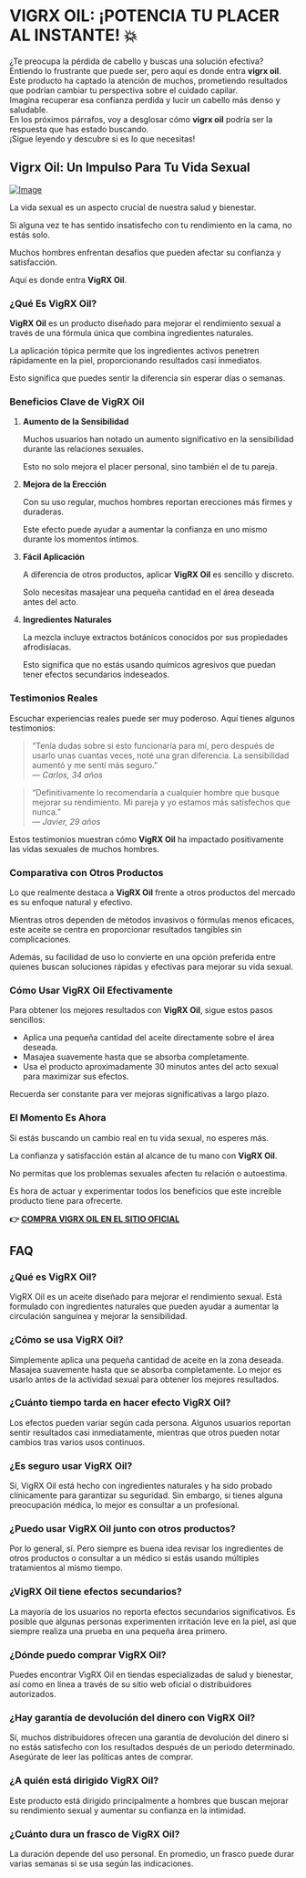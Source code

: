 # VIGRX OIL: ¡POTENCIA TU PLACER AL INSTANTE! 💥

¿Te preocupa la pérdida de cabello y buscas una solución efectiva?  
Entiendo lo frustrante que puede ser, pero aquí es donde entra **vigrx oil**.  
Este producto ha captado la atención de muchos, prometiendo resultados que podrían cambiar tu perspectiva sobre el cuidado capilar.  
Imagina recuperar esa confianza perdida y lucir un cabello más denso y saludable.  
En los próximos párrafos, voy a desglosar cómo **vigrx oil** podría ser la respuesta que has estado buscando.  
¡Sigue leyendo y descubre si es lo que necesitas!

## Vigrx Oil: Un Impulso Para Tu Vida Sexual

[![Image](https://www2.sellhealth.com/7/VigRXOil_logo_500px120px.jpg)](https://gchaffi.com/RkdHBjqI)

La vida sexual es un aspecto crucial de nuestra salud y bienestar. 

Si alguna vez te has sentido insatisfecho con tu rendimiento en la cama, no estás solo. 

Muchos hombres enfrentan desafíos que pueden afectar su confianza y satisfacción. 

Aquí es donde entra **VigRX Oil**.

### ¿Qué Es VigRX Oil?

**VigRX Oil** es un producto diseñado para mejorar el rendimiento sexual a través de una fórmula única que combina ingredientes naturales.

La aplicación tópica permite que los ingredientes activos penetren rápidamente en la piel, proporcionando resultados casi inmediatos.

Esto significa que puedes sentir la diferencia sin esperar días o semanas.

### Beneficios Clave de VigRX Oil

1. **Aumento de la Sensibilidad**
   
   Muchos usuarios han notado un aumento significativo en la sensibilidad durante las relaciones sexuales.
   
   Esto no solo mejora el placer personal, sino también el de tu pareja.
   
2. **Mejora de la Erección**

   Con su uso regular, muchos hombres reportan erecciones más firmes y duraderas.
   
   Este efecto puede ayudar a aumentar la confianza en uno mismo durante los momentos íntimos.

3. **Fácil Aplicación**

   A diferencia de otros productos, aplicar **VigRX Oil** es sencillo y discreto.
   
   Solo necesitas masajear una pequeña cantidad en el área deseada antes del acto.

4. **Ingredientes Naturales**

   La mezcla incluye extractos botánicos conocidos por sus propiedades afrodisíacas.
   
   Esto significa que no estás usando químicos agresivos que puedan tener efectos secundarios indeseados.

### Testimonios Reales

Escuchar experiencias reales puede ser muy poderoso. Aquí tienes algunos testimonios:

> “Tenía dudas sobre si esto funcionaría para mí, pero después de usarlo unas cuantas veces, noté una gran diferencia. La sensibilidad aumentó y me sentí más seguro.”  
> — *Carlos, 34 años*

> “Definitivamente lo recomendaría a cualquier hombre que busque mejorar su rendimiento. Mi pareja y yo estamos más satisfechos que nunca.”  
> — *Javier, 29 años*

Estos testimonios muestran cómo **VigRX Oil** ha impactado positivamente las vidas sexuales de muchos hombres.

### Comparativa con Otros Productos

Lo que realmente destaca a **VigRX Oil** frente a otros productos del mercado es su enfoque natural y efectivo.

Mientras otros dependen de métodos invasivos o fórmulas menos eficaces, este aceite se centra en proporcionar resultados tangibles sin complicaciones.

Además, su facilidad de uso lo convierte en una opción preferida entre quienes buscan soluciones rápidas y efectivas para mejorar su vida sexual.

### Cómo Usar VigRX Oil Efectivamente

Para obtener los mejores resultados con **VigRX Oil**, sigue estos pasos sencillos:

- Aplica una pequeña cantidad del aceite directamente sobre el área deseada.
- Masajea suavemente hasta que se absorba completamente.
- Usa el producto aproximadamente 30 minutos antes del acto sexual para maximizar sus efectos.

Recuerda ser constante para ver mejoras significativas a largo plazo.

### El Momento Es Ahora

Si estás buscando un cambio real en tu vida sexual, no esperes más. 

La confianza y satisfacción están al alcance de tu mano con **VigRX Oil**. 

No permitas que los problemas sexuales afecten tu relación o autoestima. 

Es hora de actuar y experimentar todos los beneficios que este increíble producto tiene para ofrecerte.



**👉 [COMPRA VIGRX OIL EN EL SITIO OFICIAL](https://gchaffi.com/RkdHBjqI)**

## FAQ

### ¿Qué es VigRX Oil?
VigRX Oil es un aceite diseñado para mejorar el rendimiento sexual. Está formulado con ingredientes naturales que pueden ayudar a aumentar la circulación sanguínea y mejorar la sensibilidad.

### ¿Cómo se usa VigRX Oil?
Simplemente aplica una pequeña cantidad de aceite en la zona deseada. Masajea suavemente hasta que se absorba completamente. Lo mejor es usarlo antes de la actividad sexual para obtener los mejores resultados.

### ¿Cuánto tiempo tarda en hacer efecto VigRX Oil?
Los efectos pueden variar según cada persona. Algunos usuarios reportan sentir resultados casi inmediatamente, mientras que otros pueden notar cambios tras varios usos continuos.

### ¿Es seguro usar VigRX Oil?
Sí, VigRX Oil está hecho con ingredientes naturales y ha sido probado clínicamente para garantizar su seguridad. Sin embargo, si tienes alguna preocupación médica, lo mejor es consultar a un profesional.

### ¿Puedo usar VigRX Oil junto con otros productos?
Por lo general, sí. Pero siempre es buena idea revisar los ingredientes de otros productos o consultar a un médico si estás usando múltiples tratamientos al mismo tiempo.

### ¿VigRX Oil tiene efectos secundarios?
La mayoría de los usuarios no reporta efectos secundarios significativos. Es posible que algunas personas experimenten irritación leve en la piel, así que siempre realiza una prueba en una pequeña área primero.

### ¿Dónde puedo comprar VigRX Oil?
Puedes encontrar VigRX Oil en tiendas especializadas de salud y bienestar, así como en línea a través de su sitio web oficial o distribuidores autorizados.

### ¿Hay garantía de devolución del dinero con VigRX Oil?
Sí, muchos distribuidores ofrecen una garantía de devolución del dinero si no estás satisfecho con los resultados después de un periodo determinado. Asegúrate de leer las políticas antes de comprar.

### ¿A quién está dirigido VigRX Oil?
Este producto está dirigido principalmente a hombres que buscan mejorar su rendimiento sexual y aumentar su confianza en la intimidad. 

### ¿Cuánto dura un frasco de VigRX Oil?
La duración depende del uso personal. En promedio, un frasco puede durar varias semanas si se usa según las indicaciones.